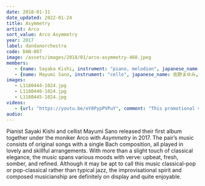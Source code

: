```yaml
---
date: 2018-01-31
date_updated: 2022-01-24
title: Asymmetry
artist: Arco
sort_value: Arco Asymmetry
year: 2017
label: dandanorchestra
code: DAN-007
image: /assets/images/2018/01/arco-asymmetry-460.jpeg
members: 
   - {name: Sayaka Kishi, instrument: "piano, melodion", japanese_name: 岸淑香, url: "http://www.sayaketto.net/"}
   - {name: Mayumi Sano, instrument: "cello", japanese_name: 佐野まゆみ, url: "http://sanomayumi.com/"}
images:
   - L1180444-1024.jpg
   - L1180446-1024.jpg
   - L1180445-1024.jpg
videos: 
   - {url: "https://youtu.be/oY8PypPVPuY", comment: "This promotional video contains samples from the album"}
audio:
---
```

Pianist Sayaki Kishi and cellist Mayumi Sano released their first album together under the moniker Arco with *Asymmetry* in 2017. The pair’s music consists of original songs with a single Bach composition, all played in lovely and skillful arrangements. With more than a slight touch of classical elegance, the music spans various moods with verve: upbeat, fresh, somber, and refined. Although it may be apt to call this music classical-pop or pop-classical rather than typical jazz, the improvisational spirit and composed musicianship are definitely on display and quite enjoyable.
